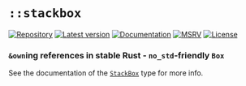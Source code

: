 # `::stackbox`

[![Repository](https://img.shields.io/badge/repository-GitHub-brightgreen.svg)](https://github.com/danielhenrymantilla/stackbox.rs)
[![Latest version](https://img.shields.io/crates/v/stackbox.svg)](https://crates.io/crates/stackbox)
[![Documentation](https://docs.rs/stackbox/badge.svg)](https://docs.rs/stackbox)
[![MSRV](https://img.shields.io/badge/MSRV-1.42.0-white)](https://gist.github.com/danielhenrymantilla/8e5b721b3929084562f8f65668920c33)
[![License](https://img.shields.io/crates/l/stackbox.svg)](https://github.com/danielhenrymantilla/stackbox.rs/blob/master/LICENSE-ZLIB)
<!-- [![CI](https://github.com/danielhenrymantilla/stackbox.rs/workflows/CI/badge.svg)](https://github.com/danielhenrymantilla/stackbox.rs/actions) -->

### `&own`ing references in stable Rust - `no_std`-friendly `Box`

See the documentation of the [`StackBox`] type for more info.

[`StackBox`]: https://docs.rs/stackbox/*/stackbox/struct.StackBox.html
